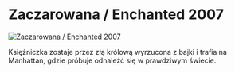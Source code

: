 Zaczarowana / Enchanted 2007 
=============
[![Zaczarowana / Enchanted 2007 ](http://vidos.pl/images/player.gif)](http://vidos.pl/zaczarowana-enchanted-2007)

 Księżniczka zostaje przez złą królową wyrzucona z bajki i trafia na Manhattan, gdzie próbuje odnaleźć się w prawdziwym świecie.
